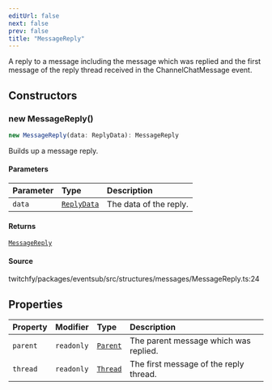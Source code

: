 ```yaml
---
editUrl: false
next: false
prev: false
title: "MessageReply"
---
```


A reply to a message including the message which was replied and the first message of the reply thread received in the ChannelChatMessage event.

## Constructors

### new MessageReply()

```ts
new MessageReply(data: ReplyData): MessageReply
```

Builds up a message reply.

#### Parameters

| Parameter | Type | Description |
| :------ | :------ | :------ |
| `data` | [`ReplyData`](/api/eventsub/interfaces/replydata/) | The data of the reply. |

#### Returns

[`MessageReply`](/api/eventsub/classes/messagereply/)

#### Source

twitchfy/packages/eventsub/src/structures/messages/MessageReply.ts:24

## Properties

| Property | Modifier | Type | Description |
| :------ | :------ | :------ | :------ |
| `parent` | `readonly` | [`Parent`](/api/eventsub/classes/parent/) | The parent message which was replied. |
| `thread` | `readonly` | [`Thread`](/api/eventsub/classes/thread/) | The first message of the reply thread. |
